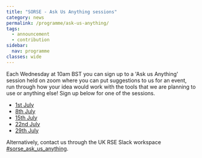 ```yaml
---
title: "SORSE - Ask Us Anything sessions"
category: news
permalink: /programme/ask-us-anything/
tags:
  - announcement
  - contribution
sidebar:
  nav: programme
classes: wide
---
```


Each Wednesday at 10am BST you can sign up to a 'Ask us Anything' session held on zoom where you can put suggestions to us for an event, run through how your idea would work with the tools that we are planning to use or anything else! Sign up below for one of the sessions.

- [1st July](https://docs.google.com/forms/d/e/1FAIpQLScGEP7WEdS9-iJ2COKlpobSKH-RJHNMO7bc-smw2KcyoSNO-w/viewform)
- [8th July](https://docs.google.com/forms/d/e/1FAIpQLScGEP7WEdS9-iJ2COKlpobSKH-RJHNMO7bc-smw2KcyoSNO-w/viewform)
- [15th July](https://docs.google.com/forms/d/e/1FAIpQLScGEP7WEdS9-iJ2COKlpobSKH-RJHNMO7bc-smw2KcyoSNO-w/viewform)
- [22nd July](https://docs.google.com/forms/d/e/1FAIpQLScGEP7WEdS9-iJ2COKlpobSKH-RJHNMO7bc-smw2KcyoSNO-w/viewform)
- [29th July](https://docs.google.com/forms/d/e/1FAIpQLScGEP7WEdS9-iJ2COKlpobSKH-RJHNMO7bc-smw2KcyoSNO-w/viewform)


Alternatively, contact us through the UK RSE Slack workspace [#sorse_ask_us_anything](https://ukrse.slack.com/archives/C015ZEJHUH1).